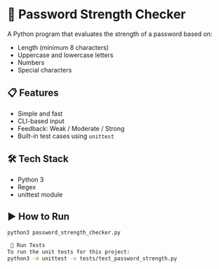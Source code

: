 # 🔐 Password Strength Checker

A Python program that evaluates the strength of a password based on:
- Length (minimum 8 characters)
- Uppercase and lowercase letters
- Numbers
- Special characters

## 📋 Features
- Simple and fast
- CLI-based input
- Feedback: Weak / Moderate / Strong
- Built-in test cases using `unittest`

## 🛠️ Tech Stack
- Python 3
- Regex
- unittest module

## ▶️ How to Run

```bash
python3 password_strength_checker.py

 🧪 Run Tests
To run the unit tests for this project:
python3 -m unittest -v tests/test_password_strength.py
